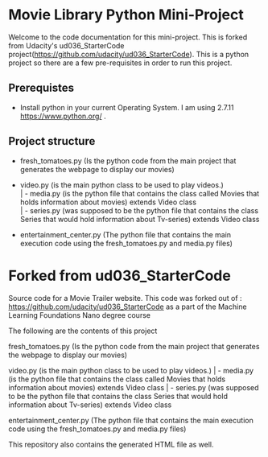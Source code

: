 # Movie Library Python Mini-Project

Welcome to the code documentation for this mini-project. This is forked from Udacity's ud036_StarterCode project(https://github.com/udacity/ud036_StarterCode). This is a python project so there are a few pre-requisites in order to run this project.

## Prerequistes

* Install python in your current Operating System. I am using 2.7.11 https://www.python.org/ .

## Project structure

* fresh_tomatoes.py (Is the python code from the main project that generates the webpage to display   our movies) <br/>

* video.py (is the main python class to be used to play videos.)<br/>
    | - media.py (is the python file that contains the class called Movies that holds information       about movies) extends Video class<br/>
    | - series.py (was supposed to be the python file that contains the class Series that would         hold information about Tv-series) extends Video class<br/>

* entertainment_center.py (The python file that contains the main execution code using the          fresh_tomatoes.py and media.py files)<br/>


# Forked from ud036_StarterCode
Source code for a Movie Trailer website.
This code was forked out of : https://github.com/udacity/ud036_StarterCode as a part of the Machine Learning Foundations Nano degree course

The following are the contents of this project

fresh_tomatoes.py (Is the python code from the main project that generates the webpage to display our movies)

video.py (is the main python class to be used to play videos.)
| - media.py (is the python file that contains the class called Movies that holds information about movies) extends Video class
| - series.py (was supposed to be the python file that contains the class Series that would hold information about Tv-series) extends Video class

entertainment_center.py (The python file that contains the main execution code using the fresh_tomatoes.py and media.py files)

This repository also contains the generated HTML file as well.